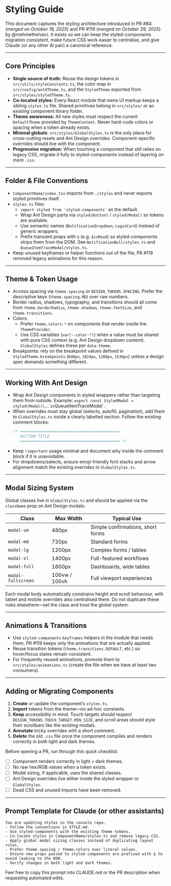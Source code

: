 # Styling Guide

This document captures the styling architecture introduced in PR #84 (_merged on October 19, 2025_) and PR #119 (_merged on October 29, 2025_) by @mehmethelveci. It exists so we can keep the styled-components migration consistent, make future CSS work easier to centralise, and give Claude (or any other AI pair) a canonical reference.

---

## Core Principles
- **Single source of truth:** Reuse the design tokens in `src/utils/styleConstants.ts`, the color map in `src/config/antdTheme.ts`, and the `StyledTheme` exported from `src/styles/styledTheme.ts`.
- **Co-located styles:** Every React module that owns UI markup keeps a sibling `styles.ts` file. Shared primitives belong in `src/styles/` or an existing component library folder.
- **Theme awareness:** All new styles must respect the current `DefaultTheme` provided by `ThemeContext`. Never hard-code colors or spacing when a token already exists.
- **Minimal globals:** `src/styles/GlobalStyles.ts` is the only place for cross-cutting resets and Ant Design overrides. Component-specific overrides should live with the component.
- **Progressive migration:** When touching a component that still relies on legacy CSS, migrate it fully to styled-components instead of layering on more `.css`.

---

## Folder & File Conventions
- `ComponentName/index.tsx` imports from `./styles` and never exports styled primitives itself.
- `styles.ts` files:
  - `import styled from 'styled-components'` as the default.
  - Wrap Ant Design parts via `styled(Button)` / `styled(Modal)` so tokens are available.
  - Use semantic names (`NotificationDropdown`, `LoginCard`) instead of generic wrappers.
  - Prefix transient props with `$` (e.g. `$isRead`) so styled-components strips them from the DOM. See `NotificationBell/styles.ts` and `QueueItemTraceModal/styles.ts`.
- Keep unused keyframes or helper functions out of the file; PR #119 removed legacy animations for this reason.

---

## Theme & Token Usage
- Access spacing via `theme.spacing` or `DESIGN_TOKENS.SPACING`. Prefer the descriptive keys (`theme.spacing.MD`) over raw numbers.
- Border radius, shadows, typography, and transitions should all come from `theme.borderRadius`, `theme.shadows`, `theme.fontSize`, and `theme.transitions`.
- Colors:
  - Prefer `theme.colors.*` on components that render inside the `ThemeProvider`.
  - Use CSS variables (`var(--color-*)`) when a value must be shared with pure CSS context (e.g. Ant Design dropdown content). `GlobalStyles` defines these per `data-theme`.
- Breakpoints: rely on the breakpoint values defined in `StyledTheme.breakpoints` (`640px`, `1024px`, `1280px`, `1536px`) unless a design spec demands something different.

---

## Working With Ant Design
- Wrap Ant Design components in styled wrappers rather than targeting them from outside. Example: `export const StyledModal = styled(Modal)\`...\`` in `QueueItemTraceModal`.
- When overrides must stay global (selects, autofill, pagination), add them to `GlobalStyles.ts` inside a clearly labelled section. Follow the existing comment blocks:
  ```ts
  /* ============================================
     SECTION TITLE
     ============================================ */
  ```
- Keep `!important` usage minimal and document why inside the comment block if it is unavoidable.
- For dropdowns/selects, ensure emoji-friendly font stacks and arrow alignment match the existing overrides in `GlobalStyles.ts`.

---

## Modal Sizing System
Global classes live in `GlobalStyles.ts` and should be applied via the `className` prop on Ant Design modals:

| Class | Max Width | Typical Use |
|-------|-----------|-------------|
| `modal-sm` | 480px | Simple confirmations, short forms |
| `modal-md` | 720px | Standard forms |
| `modal-lg` | 1200px | Complex forms / tables |
| `modal-xl` | 1400px | Full-featured workflows |
| `modal-full` | 1600px | Dashboards, wide tables |
| `modal-fullscreen` | 100vw / 100vh | Full viewport experiences |

Each modal body automatically constrains height and scroll behaviour, with tablet and mobile overrides also centralised there. Do not duplicate these rules elsewhere—set the class and trust the global system.

---

## Animations & Transitions
- Use `styled-components` `keyframes` helpers in the module that needs them. PR #119 keeps only the animations that are actually applied.
- Reuse transition tokens (`theme.transitions.DEFAULT`, etc.) so hover/focus states remain consistent.
- For frequently reused animations, promote them to `src/styles/animations.ts` (create the file when we have at least two consumers).

---

## Adding or Migrating Components
1. **Create** or update the component’s `styles.ts`.
2. **Import** tokens from the theme—no ad-hoc constants.
3. **Keep** accessibility in mind. Touch targets should respect `DESIGN_TOKENS.TOUCH_TARGET.MIN_SIZE`, and scroll areas should style their scrollbars like the existing modals.
4. **Annotate** tricky overrides with a short comment.
5. **Delete** the old `.css` file once the component compiles and renders correctly in both light and dark themes.

Before opening a PR, run through this quick checklist:
- [ ] Component renders correctly in light + dark themes.
- [ ] No raw hex/RGB values when a token exists.
- [ ] Modal sizing, if applicable, uses the shared classes.
- [ ] Ant Design overrides live either inside the styled wrapper or `GlobalStyles`.
- [ ] Dead CSS and unused imports have been removed.

---

## Prompt Template for Claude (or other assistants)
```
You are updating styles in the console repo.
- Follow the conventions in STYLE.md.
- Use styled-components with the existing theme tokens.
- Co-locate styles in ComponentName/styles.ts and remove legacy CSS.
- Apply global modal sizing classes instead of duplicating layout rules.
- Prefer theme.spacing / theme.colors over literal values.
- Ensure new props passed to styled components are prefixed with $ to avoid leaking to the DOM.
- Verify changes in both light and dark themes.
```

Feel free to copy this prompt into CLAUDE.md or the PR description when requesting automated edits.
